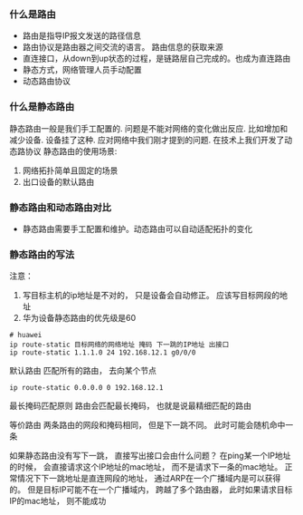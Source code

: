 
### 什么是路由
* 路由是指导IP报文发送的路径信息
* 路由协议是路由器之间交流的语言。
路由信息的获取来源
* 直连接口，从down到up状态的过程，是链路层自己完成的。也成为直连路由
* 静态方式，网络管理人员手动配置
* 动态路由协议

### 什么是静态路由
静态路由一般是我们手工配置的. 问题是不能对网络的变化做出反应. 比如增加和减少设备. 设备挂了这种. 应对网络中我们刚才提到的问题. 在技术上我们开发了动态路协议
静态路由的使用场景:
1. 网络拓扑简单且固定的场景
2. 出口设备的默认路由

### 静态路由和动态路由对比
* 静态路由需要手工配置和维护。动态路由可以自动适配拓扑的变化

### 静态路由的写法

注意： 
1. 写目标主机的ip地址是不对的， 只是设备会自动修正。 应该写目标网段的地址
2. 华为设备静态路由的优先级是60
```shell
# huawei 
ip route-static 目标网络的网络地址 掩码 下一跳的IP地址 出接口
ip route-static 1.1.1.0 24 192.168.12.1 g0/0/0
```

默认路由
匹配所有的路由， 去向某个节点
```shell
ip route-static 0.0.0.0 0 192.168.12.1 
```

最长掩码匹配原则
路由会匹配最长掩码， 也就是说最精细匹配的路由

等价路由
两条路由的网段和掩码相同， 但是下一跳不同。 此时可能会随机命中一条

如果静态路由没有写下一跳， 直接写出接口会由什么问题？
在ping某一个IP地址的时候， 会直接请求这个IP地址的mac地址， 而不是请求下一条的mac地址。 
正常情况下下一跳地址是直连网段的地址， 通过ARP在一个广播域内是可以获得的。 但是目标IP可能不在一个广播域内， 跨越了多个路由器， 此时如果请求目标IP的mac地址， 则不能成功